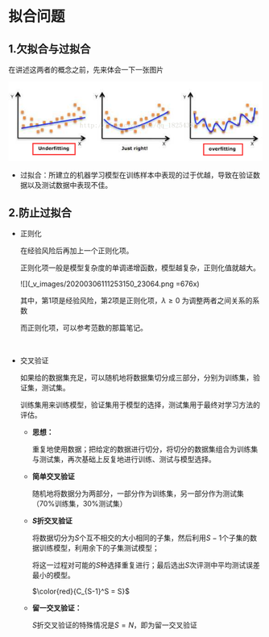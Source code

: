 # 拟合问题

## 1.欠拟合与过拟合
在讲述这两者的概念之前，先来体会一下一张图片

![过拟合与欠拟合](_v_images/_过拟合与欠拟合_1555732102_13681.png)

* 过拟合：所建立的机器学习模型在训练样本中表现的过于优越，导致在验证数据以及测试数据中表现不佳。


## 2.防止过拟合
* 正则化

    在经验风险后再加上一个正则化项。
    
    正则化项一般是模型复杂度的单调递增函数，模型越复杂，正则化值就越大。
    
    ![](_v_images/20200306111253150_23064.png =676x)

    其中，第1项是经验风险，第2项是正则化项，$\lambda \geq 0$ 为调整两者之间关系的系数
    
    而正则化项，可以参考范数的那篇笔记。
    
    <br>
    
* 交叉验证

    如果给的数据集充足，可以随机地将数据集切分成三部分，分别为训练集，验证集，测试集。

    训练集用来训练模型，验证集用于模型的选择，测试集用于最终对学习方法的评估。
    
    * **思想：**
        
        重复地使用数据；把给定的数据进行切分，将切分的数据集组合为训练集与测试集，再次基础上反复地进行训练、测试与模型选择。

    * **简单交叉验证**
        
        随机地将数据分为两部分，一部分作为训练集，另一部分作为测试集（70%训练集，30%测试集）

    * **$S$折交叉验证**

        将数据切分为$S$个互不相交的大小相同的子集，然后利用$S-1$个子集的数据训练模型，利用余下的子集测试模型；
        
        将这一过程对可能的$S$种选择重复进行；最后选出$S$次评测中平均测试误差最小的模型。

       $\color{red}{C_{S-1}^S = S}$

    * **留一交叉验证：**

        $S$折交叉验证的特殊情况是$S=N$，即为留一交叉验证